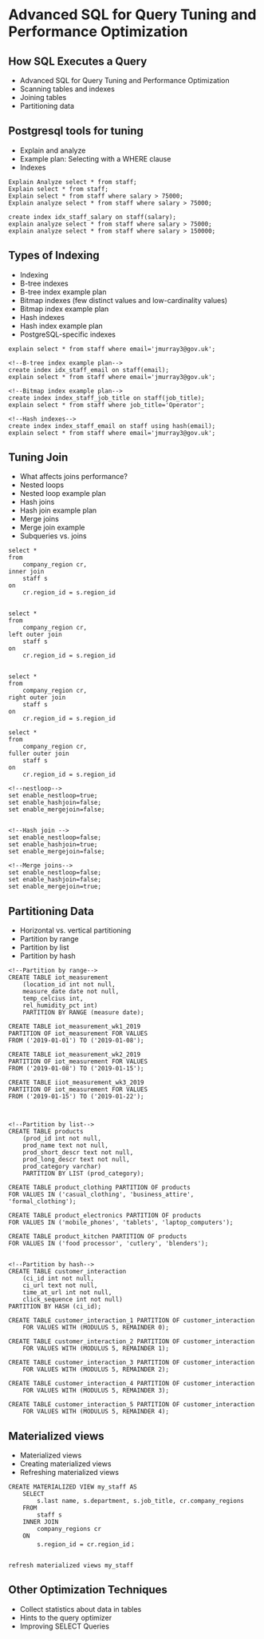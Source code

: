# Advanced SQL for Query Tuning and Performance Optimization


## How SQL Executes a Query

* Advanced SQL for Query Tuning and Performance Optimization
* Scanning tables and indexes
* Joining tables
* Partitioning data

## Postgresql tools for tuning

* Explain and analyze
* Example plan: Selecting with a WHERE clause
* Indexes


```
Explain Analyze select * from staff;
Explain select * from staff;
Explain select * from staff where salary > 75000;
Explain analyze select * from staff where salary > 75000;
```

```
create index idx_staff_salary on staff(salary);
explain analyze select * from staff where salary > 75000;
explain analyze select * from staff where salary > 150000;
```

## Types of Indexing

* Indexing
* B-tree indexes
* B-tree index example plan
* Bitmap indexes (few distinct values and low-cardinality values)
* Bitmap index example plan
* Hash indexes
* Hash index example plan
* PostgreSQL-specific indexes

```
explain select * from staff where email='jmurray3@gov.uk';

<!--B-tree index example plan-->
create index idx_staff_email on staff(email);
explain select * from staff where email='jmurray3@gov.uk';

<!--Bitmap index example plan-->
create index index_staff_job_title on staff(job_title);
explain select * from staff where job_title='Operator';

<!--Hash indexes-->
create index index_staff_email on staff using hash(email);
explain select * from staff where email='jmurray3@gov.uk';
```

## Tuning Join

* What affects joins performance?
* Nested loops
* Nested loop example plan
* Hash joins
* Hash join example plan
* Merge joins
* Merge join example
* Subqueries vs. joins


```
select * 
from 
	company_region cr,
inner join 
	staff s
on
	cr.region_id = s.region_id
	

select * 
from 
	company_region cr,
left outer join
	staff s
on
	cr.region_id = s.region_id


select * 
from 
	company_region cr,
right outer join
	staff s
on
	cr.region_id = s.region_id

select * 
from 
	company_region cr,
fuller outer join
	staff s
on
	cr.region_id = s.region_id

<!--nestloop-->
set enable_nestloop=true;
set enable_hashjoin=false;
set enable_mergejoin=false;


<!--Hash join -->
set enable_nestloop=false;
set enable_hashjoin=true;
set enable_mergejoin=false;

<!--Merge joins-->
set enable_nestloop=false;
set enable_hashjoin=false;
set enable_mergejoin=true;
```

## Partitioning Data

* Horizontal vs. vertical partitioning
* Partition by range
* Partition by list
* Partition by hash

 
```
<!--Partition by range-->
CREATE TABLE iot_measurement 
	(location_id int not null, 
	measure_date date not null, 
	temp_celcius int, 
	rel_humidity_pct int) 
	PARTITION BY RANGE (measure date); 
	
CREATE TABLE iot_measurement_wk1_2019 
PARTITION OF iot_measurement FOR VALUES 
FROM ('2019-01-01') TO ('2019-01-08');

CREATE TABLE iot_measurement_wk2_2019  
PARTITION OF iot_measurement FOR VALUES 
FROM ('2019-01-08') TO ('2019-01-15'); 

CREATE TABLE iiot_measurement_wk3_2019  
PARTITION OF iot_measurement FOR VALUES 
FROM ('2019-01-15') TO ('2019-01-22'); 



<!--Partition by list-->
CREATE TABLE products 
	(prod_id int not null, 
	prod_name text not null, 
	prod_short_descr text not null, 
	prod_long_descr text not null, 
	prod_category varchar) 
	PARTITION BY LIST (prod_category); 
	
CREATE TABLE product_clothing PARTITION OF products 
FOR VALUES IN ('casual_clothing', 'business_attire', 'formal_clothing'); 

CREATE TABLE product_electronics PARTITION OF products 
FOR VALUES IN ('mobile_phones', 'tablets', 'laptop_computers'); 

CREATE TABLE product_kitchen PARTITION OF products 
FOR VALUES IN ('food processor', 'cutlery', 'blenders'); 


<!--Partition by hash-->
CREATE TABLE customer_interaction 
	(ci_id int not null, 
	ci_url text not null, 
	time_at_url int not null, 
	click_sequence int not null) 
PARTITION BY HASH (ci_id); 

CREATE TABLE customer_interaction_1 PARTITION OF customer_interaction 
	FOR VALUES WITH (MODULUS 5, REMAINDER 0); 

CREATE TABLE customer_interaction_2 PARTITION OF customer_interaction 
	FOR VALUES WITH (MODULUS 5, REMAINDER 1); 

CREATE TABLE customer_interaction_3 PARTITION OF customer_interaction 
	FOR VALUES WITH (MODULUS 5, REMAINDER 2); 

CREATE TABLE customer_interaction_4 PARTITION OF customer_interaction 
	FOR VALUES WITH (MODULUS 5, REMAINDER 3); 

CREATE TABLE customer_interaction_5 PARTITION OF customer_interaction 
	FOR VALUES WITH (MODULUS 5, REMAINDER 4); 
```

## Materialized views

* Materialized views
* Creating materialized views
* Refreshing materialized views

```
CREATE MATERIALIZED VIEW my_staff AS 
	SELECT 
		s.last name, s.department, s.job_title, cr.company_regions 
	FROM 
		staff s 
	INNER JOIN 
		company_regions cr 
	ON 
		s.region_id = cr.region_id；  
		

refresh materialized views my_staff
```

##  Other Optimization Techniques

* Collect statistics about data in tables
* Hints to the query optimizer
* Improving SELECT Queries

